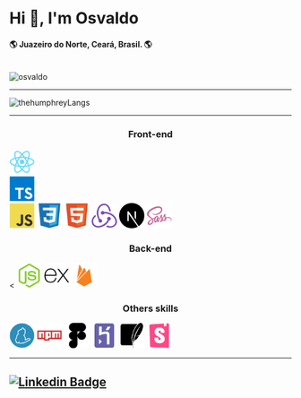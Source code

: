 <h1>Hi 👋, I'm Osvaldo</h1>
<h4>🌎 Juazeiro do Norte, Ceará, Brasil. 🌎</h4>


<br/>
<a>
<img src="https://github-readme-stats.vercel.app/api?username=osvaldosoares-hub&show_icons=true&theme=dracula&count_private=false&include_all_commits=false" alt="osvaldo" />
</a>

----

<img src="https://github-readme-stats.vercel.app/api/top-langs/?username=osvaldosoares-hub&layout=compact&langs_count=6&theme=dracula" alt="thehumphreyLangs" />

----

<h3 align="center">Front-end</h3>

<img src="https://github.com/devicons/devicon/blob/master/icons/react/react-original.svg" alt="react" width="45" height="45"/>
<br/>
<img src="https://github.com/devicons/devicon/blob/master/icons/typescript/typescript-original.svg" alt="typescript" width="45" height="45"/> 
<br/>
<img src="https://github.com/devicons/devicon/blob/master/icons/javascript/javascript-original.svg" alt="javascript" width="45" height="45"/> 
<img src="https://github.com/devicons/devicon/blob/master/icons/css3/css3-original.svg" alt="css3" width="45" height="45"/> 
<img src="https://github.com/devicons/devicon/blob/master/icons/html5/html5-original.svg" alt="html5" width="45" height="45"/> 
<img src="https://github.com/devicons/devicon/blob/master/icons/redux/redux-original.svg" alt="redux" width="45" height="45"/> 
<img src="https://github.com/devicons/devicon/blob/master/icons/nextjs/nextjs-original.svg" alt="bootstrap" width="45" height="45"/>
<img src="https://github.com/devicons/devicon/blob/master/icons/sass/sass-original.svg" alt="bootstrap" width="45" height="45"/>


<h3 align="center">Back-end</h3>

<
<img src="https://github.com/devicons/devicon/blob/master/icons/nodejs/nodejs-original.svg" alt="nodejs" width="45" height="45"/> 
<img src="https://github.com/devicons/devicon/blob/master/icons/express/express-original.svg" alt="express" width="45" height="45"/>
<img src="https://github.com/devicons/devicon/blob/master/icons/firebase/firebase-plain.svg" alt="express" width="45" height="45"/>


<h3 align="center">Others skills</h3>

<img src="https://github.com/devicons/devicon/blob/master/icons/yarn/yarn-original.svg" alt="yarn" width="45" height="45"/>
<img src="https://github.com/devicons/devicon/blob/master/icons/npm/npm-original-wordmark.svg" alt="express" width="45" height="45"/>
<img src="https://github.com/devicons/devicon/blob/master/icons/figma/figma-plain.svg" alt="express" width="45" height="45"/>
<img src="https://github.com/devicons/devicon/blob/master/icons/heroku/heroku-plain.svg" alt="express" width="45" height="45"/>
<img src="https://github.com/devicons/devicon/blob/master/icons/sqlite/sqlite-plain.svg" alt="express" width="45" height="45"/>
<img src="https://github.com/devicons/devicon/blob/master/icons/storybook/storybook-original.svg" alt="express" width="45" height="45"/>

----
[![Linkedin Badge](https://img.shields.io/badge/-LinkedIn-blue?style=flat-square&logo=Linkedin&logoColor=white&link=https://www.linkedin.com/in/osvaldo-soa-4264211b5/)]((https://www.linkedin.com/in/osvaldo-soa-4264211b5/))
----
